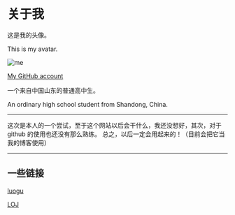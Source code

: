 # 关于我

这是我的头像。

This is my avatar.

![](https://avatars.githubusercontent.com/u/112694044?v=4 "me")

[My GitHub account](https://github.com/yifan0305 "home")

一个来自中国山东的普通高中生。

An ordinary high school student from Shandong, China.

---

这次是本人的一个尝试，至于这个网站以后会干什么，我还没想好，其次，对于 github 的使用也还没有那么熟练。
总之，以后一定会用起来的！（目前会把它当我的博客使用）

---

## 一些链接

[luogu](https://www.luogu.com.cn/ "luogu")

[LOJ](https://loj.ac/ "LOJ")
